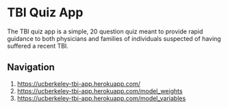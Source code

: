 # TBI Quiz App

The TBI quiz app is a simple, 20 question quiz meant to provide rapid guidance to both physicians and families of individuals suspected of having suffered a recent TBI.

## Navigation

1. https://ucberkeley-tbi-app.herokuapp.com/
2. https://ucberkeley-tbi-app.herokuapp.com/model_weights
3. https://ucberkeley-tbi-app.herokuapp.com/model_variables

